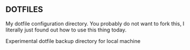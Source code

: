 DOTFILES
--
My dotfile configuration directory. You probably do not want to fork this, I literally just found out how to 
use this thing today.

Experimental dotfile backup directory for local machine

